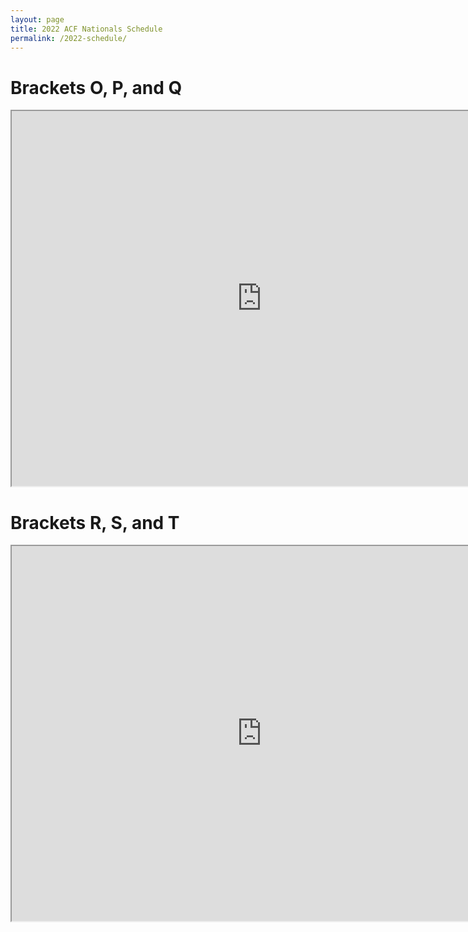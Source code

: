```yaml
---
layout: page
title: 2022 ACF Nationals Schedule
permalink: /2022-schedule/
---
```


# Brackets O, P, and Q
<iframe src="https://drive.google.com/file/d/1sOCPUWlPN7MAgZIxSxTBXRg6oU41NNfS/preview" width="800px" height="600px"></iframe>

# Brackets R, S, and T
<iframe src="https://drive.google.com/file/d/1p_Srh8bpAci-yDi-QfKKJ3SArAEPWE_v/preview" width="800px" height="600px"></iframe>